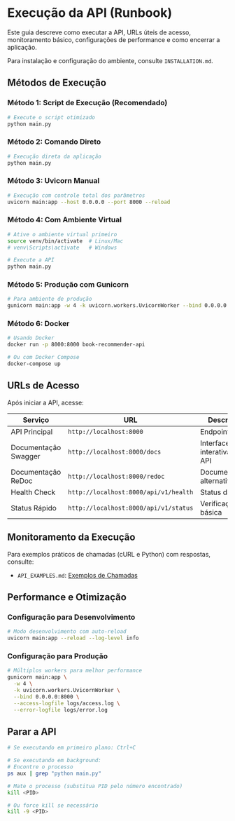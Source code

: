 # Execução da API (Runbook)

Este guia descreve como executar a API, URLs úteis de acesso, monitoramento básico, configurações de performance e como encerrar a aplicação.

Para instalação e configuração do ambiente, consulte `INSTALLATION.md`.

## Métodos de Execução

### Método 1: Script de Execução (Recomendado)
```bash
# Execute o script otimizado
python main.py
```

### Método 2: Comando Direto
```bash
# Execução direta da aplicação
python main.py
```

### Método 3: Uvicorn Manual
```bash
# Execução com controle total dos parâmetros
uvicorn main:app --host 0.0.0.0 --port 8000 --reload
```

### Método 4: Com Ambiente Virtual
```bash
# Ative o ambiente virtual primeiro
source venv/bin/activate  # Linux/Mac
# venv\Scripts\activate   # Windows

# Execute a API
python main.py
```

### Método 5: Produção com Gunicorn
```bash
# Para ambiente de produção
gunicorn main:app -w 4 -k uvicorn.workers.UvicornWorker --bind 0.0.0.0:8000
```

### Método 6: Docker
```bash
# Usando Docker
docker run -p 8000:8000 book-recommender-api

# Ou com Docker Compose
docker-compose up
```

## URLs de Acesso

Após iniciar a API, acesse:

| Serviço | URL | Descrição |
|---------|-----|-----------|
| API Principal | `http://localhost:8000` | Endpoint raiz |
| Documentação Swagger | `http://localhost:8000/docs` | Interface interativa da API |
| Documentação ReDoc | `http://localhost:8000/redoc` | Documentação alternativa |
| Health Check | `http://localhost:8000/api/v1/health` | Status da API |
| Status Rápido | `http://localhost:8000/api/v1/status` | Verificação básica |

## Monitoramento da Execução

Para exemplos práticos de chamadas (cURL e Python) com respostas, consulte:
- `API_EXAMPLES.md`: [Exemplos de Chamadas](./API_EXAMPLES.md)

## Performance e Otimização

### Configuração para Desenvolvimento
```bash
# Modo desenvolvimento com auto-reload
uvicorn main:app --reload --log-level info
```

### Configuração para Produção
```bash
# Múltiplos workers para melhor performance
gunicorn main:app \
  -w 4 \
  -k uvicorn.workers.UvicornWorker \
  --bind 0.0.0.0:8000 \
  --access-logfile logs/access.log \
  --error-logfile logs/error.log
```

## Parar a API

```bash
# Se executando em primeiro plano: Ctrl+C

# Se executando em background:
# Encontre o processo
ps aux | grep "python main.py"

# Mate o processo (substitua PID pelo número encontrado)
kill <PID>

# Ou force kill se necessário
kill -9 <PID>
```